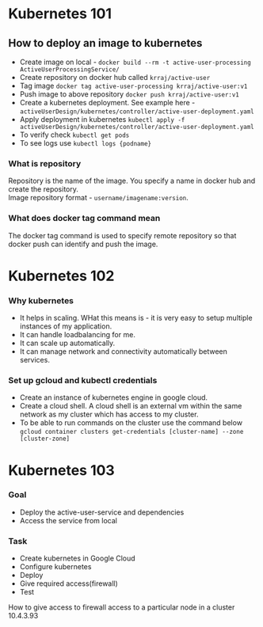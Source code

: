 # Kubernetes 101

## How to deploy an image to kubernetes

- Create image on local - `docker build --rm -t active-user-processing ActiveUserProcessingService/`
- Create repository on docker hub called `krraj/active-user`
- Tag image `docker tag active-user-processing krraj/active-user:v1`
- Push image to above repository `docker push krraj/active-user:v1`
- Create a kubernetes deployment. See example here - `activeUserDesign/kubernetes/controller/active-user-deployment.yaml`
- Apply deployment in kubernetes `kubectl apply -f activeUserDesign/kubernetes/controller/active-user-deployment.yaml`
- To verify check `kubectl get pods`
- To see logs use `kubectl logs {podname}`

### What is repository

Repository is the name of the image. You specify a name in docker hub and create the repository.  
Image repository format - `username/imagename:version`.

### What does docker tag command mean

The docker tag command is used to specify remote repository so that docker push can identify and push the image.

# Kubernetes 102

### Why kubernetes
- It helps in scaling. WHat this means is - it is very easy to setup multiple instances of my application.
- It can handle loadbalancing for me.
- It can scale up automatically.
- It can manage network and connectivity automatically between services.

### Set up gcloud and kubectl credentials
- Create an instance of kubernetes engine in google cloud.
- Create a cloud shell. A cloud shell is an external vm within the same network as my cluster which has access to my cluster.
- To be able to run commands on the cluster use the command below
`gcloud container clusters get-credentials [cluster-name] --zone [cluster-zone]`


# Kubernetes 103

### Goal
- Deploy the active-user-service and dependencies
- Access the service from local

### Task
- Create kubernetes in Google Cloud
- Configure kubernetes
- Deploy 
- Give required access(firewall)
- Test

How to give access to firewall access to a particular node in a cluster
10.4.3.93